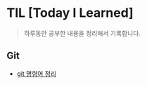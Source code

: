 # TIL [Today I Learned]

> 하루동안 공부한 내용을 정리해서 기록합니다.

## Git

+ [git 명령어 정리](./Git/git_commands.md)

<!-- stream 정리-->
<!-- spring  -->

